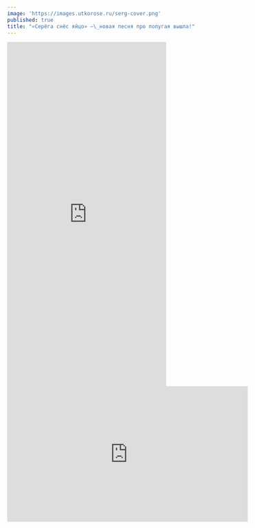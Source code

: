 ```yaml
---
image: 'https://images.utkorose.ru/serg-cover.png'
published: true
title: "«Серёга снёс яйцо» —\_новая песня про попугая вышла!"
---
```

<iframe allowfullscreen="true" width="370" height="800" src="https://band.link/seryoooooga/iframe?youtube_enabled=1&header=0&title=1&theme=light&player_enabled=1&picture=1&footer=1" frameborder="0" scrolling="no"></iframe>

<iframe width="560" height="315" src="https://www.youtube.com/embed/VfcF8JWrWqY?si=Z6B1VgbfvQqV-APt" title="YouTube video player" frameborder="0" allow="accelerometer; autoplay; clipboard-write; encrypted-media; gyroscope; picture-in-picture; web-share" referrerpolicy="strict-origin-when-cross-origin" allowfullscreen></iframe>
